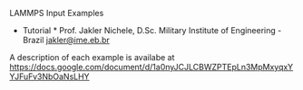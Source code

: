 LAMMPS Input Examples
* Tutorial *
Prof. Jakler Nichele, D.Sc.
Military Institute of Engineering - Brazil
jakler@ime.eb.br

A description of each example is availabe at
https://docs.google.com/document/d/1a0nyJCJLCBWZPTEpLn3MpMxyqxYYJFuFv3NbOaNsLHY
